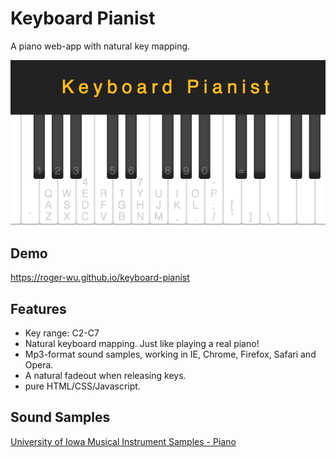 # Keyboard Pianist
A piano web-app with natural key mapping.

![demo image](https://github.com/Roger-Wu/keyboard-pianist/blob/master/images/og-image.png)

## Demo
https://roger-wu.github.io/keyboard-pianist

## Features
* Key range: C2-C7
* Natural keyboard mapping. Just like playing a real piano!
* Mp3-format sound samples, working in IE, Chrome, Firefox, Safari and Opera.
* A natural fadeout when releasing keys.
* pure HTML/CSS/Javascript.

## Sound Samples
[University of Iowa Musical Instrument Samples - Piano](http://theremin.music.uiowa.edu/MISpiano.html)
